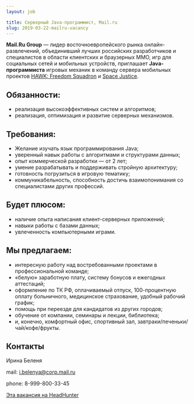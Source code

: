 ```yaml
---
layout: job

title: Серверный Java-программист, Mail.ru
slug: 2019-03-22-mailru-vacancy
---
```


[headhunter]:https://voronezh.hh.ru/vacancy/29574028
[hawk]:https://play.google.com/store/apps/details?id=com.my.hawk.air.shooter&hl=ru
[spacejustice]:https://itunes.apple.com/ru/app/space-justice-%D0%B0%D1%80%D0%BA%D0%B0%D0%B4%D0%BD%D1%8B%D0%B9-%D1%88%D1%83%D1%82%D0%B5%D1%80/id1271295802?mt=8

**Mail.Ru Group** — лидер восточноевропейского рынка онлайн-развлечений, объединивший лучших российских разработчиков и специалистов в области клиентских и браузерных MMO, игр для социальных сетей и мобильных устройств, приглашает **Java-программиста** игровых механик в команду сервера мобильных проектов [HAWK: Freedom Squadron][hawk] и [Space Justice][spacejustice].

## Обязанности:

- реализация высокоэффективных систем и алгоритмов;
- реализация, оптимизация и развитие серверных механизмов.

## Требования:

- ​​​​​​Желание изучать язык программирования Java;
- уверенный навык работы с алгоритмами и структурами данных;
- опыт коммерческой разработки — от 2 лет;
- умение разрабатывать и поддерживать стройную архитектуру;
- готовность погрузиться в игровую тематику;
- коммуникабельность, способность достичь взаимопонимания со специалистами других профессий.

## Будет плюсом:

- наличие опыта написания клиент-серверных приложений;
- навыки работы с базами данных;
- увлеченность компьютерными играми.

## Мы предлагаем:

- интересную работу над востребованными проектами в профессиональной команде;
- «белую» заработную плату, систему бонусов и ежегодных аттестаций;
- оформление по ТК РФ, оплачиваемый отпуск, 100-процентную оплату больничного, медицинское страхование, удобный рабочий график;
- помощь при переезде для кандидатов из других городов;
- обучение от компании, семинары и лекции, библиотека;
- и, конечно, комфортный офис, спортивный зал, завтраки/печеньки/чай/кофе/фрукты.

## Контакты

Ирина Беленя

mail: i.belenya@corp.mail.ru

phone: 8-999-800-33-45

[Эта вакансия на HeadHunter][headhunter]
